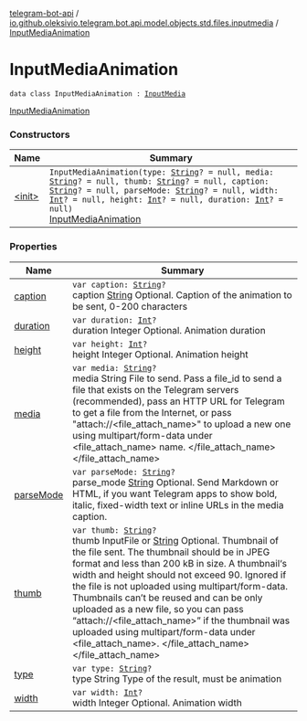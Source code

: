 [telegram-bot-api](../../index.md) / [io.github.oleksivio.telegram.bot.api.model.objects.std.files.inputmedia](../index.md) / [InputMediaAnimation](./index.md)

# InputMediaAnimation

`data class InputMediaAnimation : `[`InputMedia`](../-input-media/index.md)

[InputMediaAnimation](https://core.telegram.org/bots/api/#inputmediaanimation)

### Constructors

| Name | Summary |
|---|---|
| [&lt;init&gt;](-init-.md) | `InputMediaAnimation(type: `[`String`](https://kotlinlang.org/api/latest/jvm/stdlib/kotlin/-string/index.html)`? = null, media: `[`String`](https://kotlinlang.org/api/latest/jvm/stdlib/kotlin/-string/index.html)`? = null, thumb: `[`String`](https://kotlinlang.org/api/latest/jvm/stdlib/kotlin/-string/index.html)`? = null, caption: `[`String`](https://kotlinlang.org/api/latest/jvm/stdlib/kotlin/-string/index.html)`? = null, parseMode: `[`String`](https://kotlinlang.org/api/latest/jvm/stdlib/kotlin/-string/index.html)`? = null, width: `[`Int`](https://kotlinlang.org/api/latest/jvm/stdlib/kotlin/-int/index.html)`? = null, height: `[`Int`](https://kotlinlang.org/api/latest/jvm/stdlib/kotlin/-int/index.html)`? = null, duration: `[`Int`](https://kotlinlang.org/api/latest/jvm/stdlib/kotlin/-int/index.html)`? = null)`<br>[InputMediaAnimation](https://core.telegram.org/bots/api/#inputmediaanimation) |

### Properties

| Name | Summary |
|---|---|
| [caption](caption.md) | `var caption: `[`String`](https://kotlinlang.org/api/latest/jvm/stdlib/kotlin/-string/index.html)`?`<br>caption [String](https://kotlinlang.org/api/latest/jvm/stdlib/kotlin/-string/index.html) Optional. Caption of the animation to be sent, 0-200 characters |
| [duration](duration.md) | `var duration: `[`Int`](https://kotlinlang.org/api/latest/jvm/stdlib/kotlin/-int/index.html)`?`<br>duration Integer Optional. Animation duration |
| [height](height.md) | `var height: `[`Int`](https://kotlinlang.org/api/latest/jvm/stdlib/kotlin/-int/index.html)`?`<br>height Integer Optional. Animation height |
| [media](media.md) | `var media: `[`String`](https://kotlinlang.org/api/latest/jvm/stdlib/kotlin/-string/index.html)`?`<br>media String File to send. Pass a file_id to send a file that exists on the Telegram servers (recommended), pass an HTTP URL for Telegram to get a file from the Internet, or pass "attach://&lt;file_attach_name&gt;" to upload a new one using multipart/form-data under &lt;file_attach_name&gt; name. &lt;/file_attach_name&gt;&lt;/file_attach_name&gt; |
| [parseMode](parse-mode.md) | `var parseMode: `[`String`](https://kotlinlang.org/api/latest/jvm/stdlib/kotlin/-string/index.html)`?`<br>parse_mode [String](https://kotlinlang.org/api/latest/jvm/stdlib/kotlin/-string/index.html) Optional. Send Markdown or HTML, if you want Telegram apps to show bold, italic, fixed-width text or inline URLs in the media caption. |
| [thumb](thumb.md) | `var thumb: `[`String`](https://kotlinlang.org/api/latest/jvm/stdlib/kotlin/-string/index.html)`?`<br>thumb InputFile or [String](https://kotlinlang.org/api/latest/jvm/stdlib/kotlin/-string/index.html) Optional. Thumbnail of the file sent. The thumbnail should be in JPEG format and less than 200 kB in size. A thumbnail‘s width and height should not exceed 90. Ignored if the file is not uploaded using multipart/form-data. Thumbnails can’t be reused and can be only uploaded as a new file, so you can pass “attach://&lt;file_attach_name&gt;” if the thumbnail was uploaded using multipart/form-data under &lt;file_attach_name&gt;. &lt;/file_attach_name&gt;&lt;/file_attach_name&gt; |
| [type](type.md) | `var type: `[`String`](https://kotlinlang.org/api/latest/jvm/stdlib/kotlin/-string/index.html)`?`<br>type String Type of the result, must be animation |
| [width](width.md) | `var width: `[`Int`](https://kotlinlang.org/api/latest/jvm/stdlib/kotlin/-int/index.html)`?`<br>width Integer Optional. Animation width |
